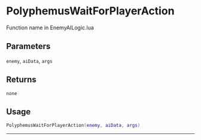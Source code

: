 # PolyphemusWaitForPlayerAction
Function name in EnemyAILogic.lua
## Parameters
`enemy`, `aiData`, `args`
## Returns
`none`
## Usage
```lua
PolyphemusWaitForPlayerAction(enemy, aiData, args)
```
---
